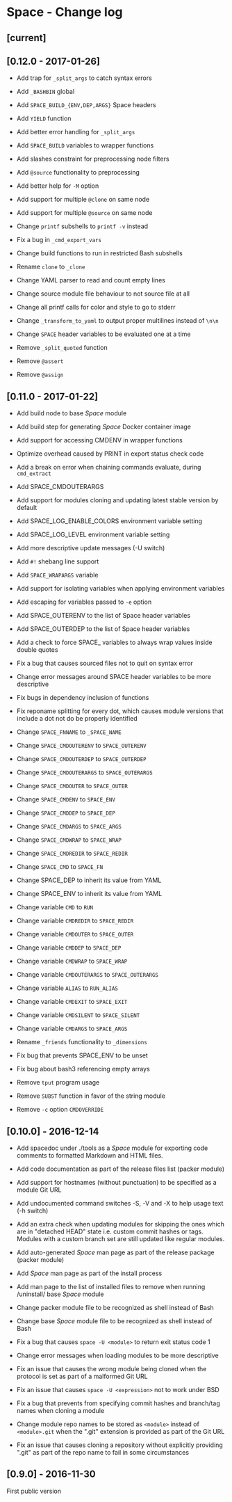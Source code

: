 # Space - Change log

## [current]


## [0.12.0 - 2017-01-26]

+ Add trap for `_split_args` to catch syntax errors

+ Add `_BASHBIN` global

+ Add `SPACE_BUILD_{ENV,DEP,ARGS}` Space headers

+ Add `YIELD` function

+ Add better error handling for `_split_args`

+ Add `SPACE_BUILD` variables to wrapper functions

+ Add slashes constraint for preprocessing node filters

+ Add `@source` functionality to preprocessing

+ Add better help for `-M` option

+ Add support for multiple `@clone` on same node

+ Add support for multiple `@source` on same node

* Change `printf` subshells to `printf -v` instead

* Fix a bug in `_cmd_export_vars`

* Change build functions to run in restricted Bash subshells

* Rename `clone` to `_clone`

* Change YAML parser to read and count empty lines

* Change source module file behaviour to not source file at all

* Change all printf calls for color and style to go to stderr

* Change `_transform_to_yaml` to output proper multilines instead of `\n\n`

* Change `SPACE` header variables to be evaluated one at a time

- Remove `_split_quoted` function

- Remove `@assert`

- Remove `@assign`


## [0.11.0 - 2017-01-22]

+ Add build node to base _Space_ module

+ Add build step for generating _Space_ Docker container image

+ Add support for accessing CMDENV in wrapper functions

+ Optimize overhead caused by PRINT in export status check code

+ Add a break on error when chaining commands evaluate, during `cmd_extract`

+ Add SPACE_CMDOUTERARGS

+ Add support for modules cloning and updating latest stable version by default

+ Add SPACE_LOG_ENABLE_COLORS environment variable setting

+ Add SPACE_LOG_LEVEL environment variable setting

+ Add more descriptive update messages (-U switch)

+ Add `#!` shebang line support

+ Add `SPACE_WRAPARGS` variable

+ Add support for isolating variables when applying environment variables

+ Add escaping for variables passed to `-e` option

+ Add SPACE_OUTERENV to the list of Space header variables

+ Add SPACE_OUTERDEP to the list of Space header variables

+ Add a check to force SPACE_ variables to always wrap values inside double quotes

* Fix a bug that causes sourced files not to quit on syntax error

* Change error messages around SPACE header variables to be more descriptive

* Fix bugs in dependency inclusion of functions

* Fix reponame splitting for every dot, which causes module versions that include a dot not do be properly identified

* Change `SPACE_FNNAME` to `_SPACE_NAME`

* Change `SPACE_CMDOUTERENV` to `SPACE_OUTERENV`

* Change `SPACE_CMDOUTERDEP` to `SPACE_OUTERDEP`

* Change `SPACE_CMDOUTERARGS` to `SPACE_OUTERARGS`

* Change `SPACE_CMDOUTER` to `SPACE_OUTER`

* Change `SPACE_CMDENV` to `SPACE_ENV`

* Change `SPACE_CMDDEP` to `SPACE_DEP`

* Change `SPACE_CMDARGS` to `SPACE_ARGS`

* Change `SPACE_CMDWRAP` to `SPACE_WRAP`

* Change `SPACE_CMDREDIR` to `SPACE_REDIR`

* Change `SPACE_CMD` to `SPACE_FN`

* Change SPACE_DEP to inherit its value from YAML

* Change SPACE_ENV to inherit its value from YAML

* Change variable `CMD` to `RUN`

* Change variable `CMDREDIR` to `SPACE_REDIR`

* Change variable `CMDOUTER` to `SPACE_OUTER`

* Change variable `CMDDEP` to `SPACE_DEP`

* Change variable `CMDWRAP` to `SPACE_WRAP`

* Change variable `CMDOUTERARGS` to `SPACE_OUTERARGS`

* Change variable `ALIAS` to `RUN_ALIAS`

* Change variable `CMDEXIT` to `SPACE_EXIT`

* Change variable `CMDSILENT` to `SPACE_SILENT`

* Change variable `CMDARGS` to `SPACE_ARGS`

* Rename `_friends` functionality to `_dimensions`

* Fix bug that prevents SPACE_ENV to be unset

* Fix bug about bash3 referencing empty arrays

- Remove `tput` program usage

- Remove `SUBST` function in favor of the string module

- Remove `-c` option `CMDOVERRIDE`


## [0.10.0] - 2016-12-14

+ Add spacedoc under ./tools as a _Space_ module for exporting code comments to formatted Markdown and HTML files.

+ Add code documentation as part of the release files list (packer module)

+ Add support for hostnames (without punctuation) to be specified as a module Git URL

+ Add undocumented command switches -S, -V and -X to help usage text (-h switch)

+ Add an extra check when updating modules for skipping the ones which are in "detached HEAD" state i.e. custom commit hashes or tags. Modules with a custom branch set are still updated like regular modules.

+ Add auto-generated _Space_ man page as part of the release package (packer module)

+ Add _Space_ man page as part of the install process

+ Add man page to the list of installed files to remove when running /uninstall/ base _Space_ module

* Change packer module file to be recognized as shell instead of Bash

* Change base _Space_ module file to be recognized as shell instead of Bash

* Fix a bug that causes `space -U <module>` to return exit status code 1

* Change error messages when loading modules to be more descriptive

* Fix an issue that causes the wrong module being cloned when the protocol is set as part of a malformed Git URL

* Fix an issue that causes `space -U <expression>` not to work under BSD

* Fix a bug that prevents from specifying commit hashes and branch/tag names when cloning a module

* Change module repo names to be stored as `<module>` instead of `<module>.git` when the ".git" extension is provided as part of the Git URL

* Fix an issue that causes cloning a repository without explicitly providing ".git" as part of the repo name to fail in some circumstances


## [0.9.0] - 2016-11-30

First public version

